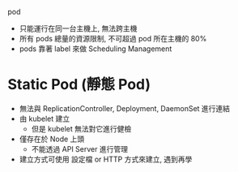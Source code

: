 

pod

- 只能運行在同一台主機上, 無法跨主機
- 所有 pods 總量的資源限制, 不可超過 pod 所在主機的 80%
- pods 靠著 label 來做 Scheduling Management


# Static Pod (靜態 Pod)

- 無法與 ReplicationController, Deployment, DaemonSet 進行連結
- 由 kubelet 建立
    - 但是 kubelet 無法對它進行健檢
- 僅存在於 Node 上頭
    - 不能透過 API Server 進行管理
- 建立方式可使用 設定檔 or HTTP 方式來建立, 遇到再學
